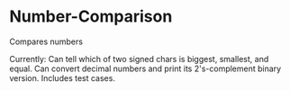 # Number-Comparison
Compares numbers

Currently: Can tell which of two signed chars is biggest, smallest, and equal. Can convert decimal numbers and print its 2's-complement binary version. Includes test cases.
